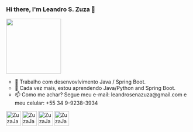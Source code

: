 <body>
  
  ### Hi there, I'm <b>Leandro S. Zuza</b> 👋 
  
<div>
   <img height=150 width=150 src="https://acegif.com/wp-content/uploads/cat-typing-2.gif" />
</div>
  
<ul type="circle">
  <li> 🔭 Trabalho com desenvovlvimento Java / Spring Boot.
  <li> 🌱 Cada vez mais, estou aprendendo Java/Python and Spring Boot.
   <li> 📫 Como me achar? Segue meu e-mail: leandrosenazuza@gmail.com e meu celular: +55 34 9-9238-3934 
 </ul>

<div>

  <img alight=center alt="ZuzaJava" height=40 width=40 src="https://cdn.jsdelivr.net/gh/devicons/devicon/icons/java/java-original.svg" />
  <img alight=center alt="ZuzaJava" height=40 width=40 src="https://cdn.jsdelivr.net/gh/devicons/devicon/icons/javascript/javascript-original.svg" />
  <img alight=center alt="ZuzaJava" height=40 width=40 src="https://cdn.jsdelivr.net/gh/devicons/devicon/icons/python/python-original-wordmark.svg" />
  <img alight=center alt="ZuzaJava" height=40 width=40 src="https://cdn.jsdelivr.net/gh/devicons/devicon/icons/postgresql/postgresql-original.svg" />
</div>

</body>

